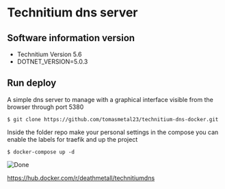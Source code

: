 # Technitium dns server 

 ## Software information version
 * Technitium Version 5.6
 * DOTNET_VERSION=5.0.3
 
 ## Run deploy

A simple dns server to manage with a graphical interface visible from the browser through port 5380 

``` $ git clone https://github.com/tomasmetal23/technitium-dns-docker.git ```

Inside the folder repo make your personal settings in the compose you can enable the labels for traefik and  up the project

``` $ docker-compose up -d ```

![Done](https://i.imgur.com/FXecqoG.png)

https://hub.docker.com/r/deathmetall/technitiumdns
